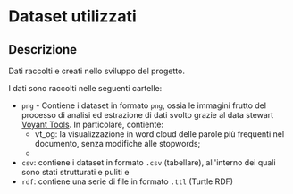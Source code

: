 # Dataset utilizzati

## Descrizione

Dati raccolti e creati nello sviluppo del progetto.

I dati sono raccolti nelle seguenti cartelle:
* `png` - Contiene i dataset in formato `png`, ossia le immagini frutto del processo di analisi ed estrazione di dati svolto grazie al data stewart [Voyant Tools](https://voyant-tools.org/). In particolare, contiente:
  * vt_og: la visualizzazione in word cloud delle parole più frequenti nel documento, senza modifiche alle stopwords;
  * 
* `csv`: contiene i dataset in formato `.csv` (tabellare), all'interno dei quali sono stati strutturati e puliti e 
* `rdf`: contiene una serie di file in formato `.ttl` (Turtle RDF)
